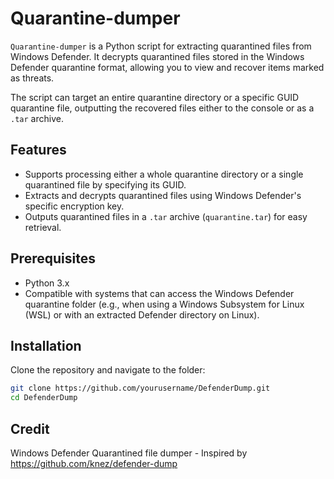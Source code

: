 # Quarantine-dumper

`Quarantine-dumper` is a Python script for extracting quarantined files from Windows Defender. It decrypts quarantined files stored in the Windows Defender quarantine format, allowing you to view and recover items marked as threats. 

The script can target an entire quarantine directory or a specific GUID quarantine file, outputting the recovered files either to the console or as a `.tar` archive.

## Features

- Supports processing either a whole quarantine directory or a single quarantined file by specifying its GUID.
- Extracts and decrypts quarantined files using Windows Defender's specific encryption key.
- Outputs quarantined files in a `.tar` archive (`quarantine.tar`) for easy retrieval.
  
## Prerequisites

- Python 3.x
- Compatible with systems that can access the Windows Defender quarantine folder (e.g., when using a Windows Subsystem for Linux (WSL) or with an extracted Defender directory on Linux).

## Installation

Clone the repository and navigate to the folder:

```bash
git clone https://github.com/yourusername/DefenderDump.git
cd DefenderDump
```

## Credit

Windows Defender Quarantined file dumper - Inspired by https://github.com/knez/defender-dump
